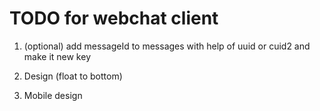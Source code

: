 # TODO for webchat client

1. (optional) add messageId to messages with help of uuid or cuid2 and make it new key

1. Design (float to bottom)

1. Mobile design
